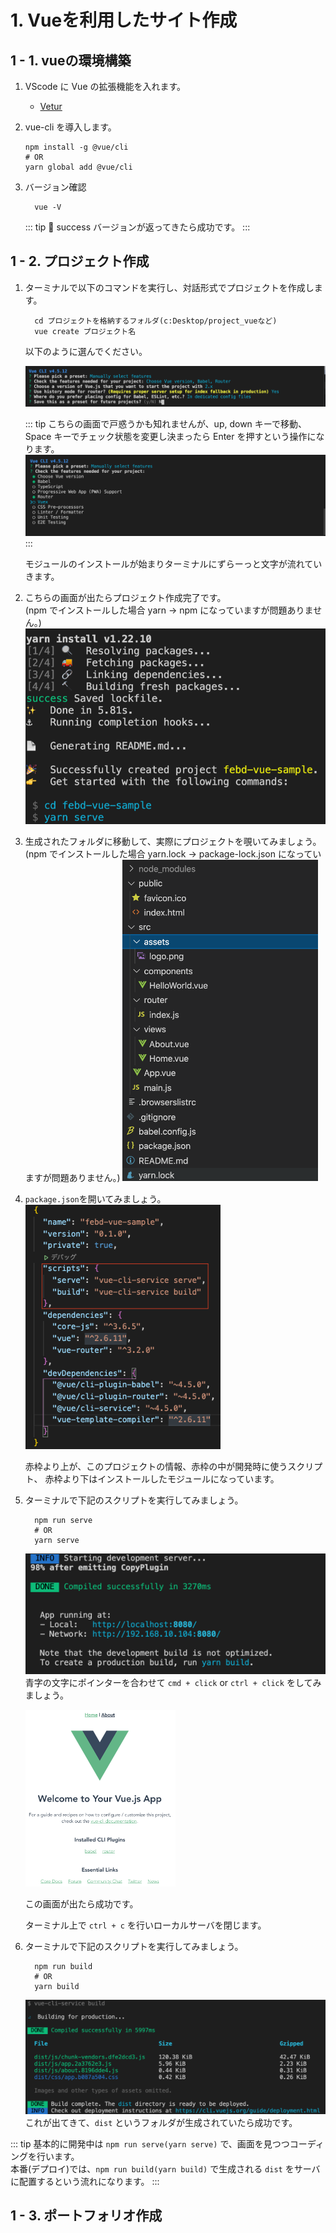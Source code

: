 # 1. Vueを利用したサイト作成

## 1 - 1. vueの環境構築
1. VScode に Vue の拡張機能を入れます。
     - [Vetur](https://marketplace.visualstudio.com/items?itemName=octref.vetur)

1. vue-cli を導入します。
    ```shell
    npm install -g @vue/cli
    # OR
    yarn global add @vue/cli
    ```

1. バージョン確認
    ```shell
      vue -V
    ```

    ::: tip 🎉 success
    バージョンが返ってきたら成功です。
    :::

## 1 - 2.  プロジェクト作成

1. ターミナルで以下のコマンドを実行し、対話形式でプロジェクトを作成します。
    ```shell
      cd プロジェクトを格納するフォルダ(c:Desktop/project_vueなど)
      vue create プロジェクト名
    ```

    以下のように選んでください。

    ![vue-project_setting_save_cli](/article/1_vue/create_project/project_setting_save_cli.png)

    ::: tip
    こちらの画面で戸惑うかも知れませんが、up, down キーで移動、 Space キーでチェック状態を変更し決まったら Enter を押すという操作になります。
    ![vue_modules_select_cli](/article/1_vue/create_project/modules_select_cli.png)
    :::

    モジュールのインストールが始まりターミナルにずらーっと文字が流れていきます。

1. こちらの画面が出たらプロジェクト作成完了です。<br>
  (npm でインストールした場合 yarn -> npm になっていますが問題ありません。)
  ![vue_complete_install](/article/1_vue/create_project/complete_install.png)

1. 生成されたフォルダに移動して、実際にプロジェクトを覗いてみましょう。<br>
  (npm でインストールした場合 yarn.lock -> package-lock.json になっていますが問題ありません。)
     <img src="/article/1_vue/create_project/project_folder.png" alt="vue_project_folder" style="width: 65%; height: 50%;">

1. `package.json`を開いてみましょう。
   <img src="/article/1_vue/create_project/package_json.png" alt="vue_package_json" style="width: 65%; height: 50%;">
   
   赤枠より上が、このプロジェクトの情報、赤枠の中が開発時に使うスクリプト、 赤枠より下はインストールしたモジュールになっています。

1. ターミナルで下記のスクリプトを実行してみましょう。
    ```shell
      npm run serve
      # OR
      yarn serve
    ```
   
   ![vue_yarn_dev](/article/1_vue/create_project/yarn_dev.png)
   青字の文字にポインターを合わせて `cmd + click` or `ctrl + click` をしてみましょう。

   
   <img src="/article/1_vue/create_project/lunch_site.png" alt="vue_lunch_site" style="width: 50%; height: 50%;">

   この画面が出たら成功です。

   ターミナル上で `ctrl + c` を行いローカルサーバを閉じます。

1. ターミナルで下記のスクリプトを実行してみましょう。
    ```shell
      npm run build
      # OR
      yarn build
    ```
    
    ![vue_yarn_build](/article/1_vue/create_project/yarn_build.png)
    これが出てきて、`dist` というフォルダが生成されていたら成功です。

::: tip
  基本的に開発中は `npm run serve(yarn serve)` で、画面を見つつコーディングを行います。<br>
  本番(デプロイ)では、`npm run build(yarn build)` で生成される `dist` をサーバに配置するという流れになります。
:::


##  1 - 3. ポートフォリオ作成
